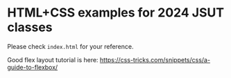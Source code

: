 # HTML+CSS examples for 2024 JSUT classes

Please check `index.html` for your reference. 

Good flex layout tutorial is here: https://css-tricks.com/snippets/css/a-guide-to-flexbox/